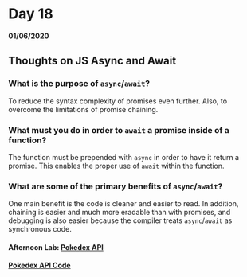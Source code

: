 # Day 18
__01/06/2020__

## Thoughts on JS Async and Await

### What is the purpose of `async`/`await`?
To reduce the syntax complexity of promises even further. Also, to overcome the limitations of promise chaining.

### What must you do in order to `await` a promise inside of a function?
The function must be prepended with `async` in order to have it return a promise. This enables the proper use of `await` within the function.

### What are some of the primary benefits of `async`/`await`?
One main benefit is the code is cleaner and easier to read. In addition, chaining is easier and much more eradable than with promises, and debugging is also easier because the compiler treats `async`/`await` as synchronous code.

#### Afternoon Lab: [Pokedex API ](https://trevor-r-allen.github.io/pokedex-api/)
####                [Pokedex API Code](https://github.com/trevor-r-allen/pokedex-api)
